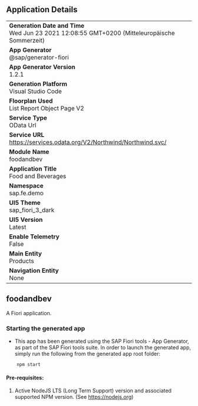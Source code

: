 ## Application Details
|               |
| ------------- |
|**Generation Date and Time**<br>Wed Jun 23 2021 12:08:55 GMT+0200 (Mitteleuropäische Sommerzeit)|
|**App Generator**<br>@sap/generator-fiori|
|**App Generator Version**<br>1.2.1|
|**Generation Platform**<br>Visual Studio Code|
|**Floorplan Used**<br>List Report Object Page V2|
|**Service Type**<br>OData Url|
|**Service URL**<br>https://services.odata.org/V2/Northwind/Northwind.svc/
|**Module Name**<br>foodandbev|
|**Application Title**<br>Food and Beverages|
|**Namespace**<br>sap.fe.demo|
|**UI5 Theme**<br>sap_fiori_3_dark|
|**UI5 Version**<br>Latest|
|**Enable Telemetry**<br>False|
|**Main Entity**<br>Products|
|**Navigation Entity**<br>None|

## foodandbev

A Fiori application.

### Starting the generated app

-   This app has been generated using the SAP Fiori tools - App Generator, as part of the SAP Fiori tools suite.  In order to launch the generated app, simply run the following from the generated app root folder:

```
    npm start
```

#### Pre-requisites:

1. Active NodeJS LTS (Long Term Support) version and associated supported NPM version.  (See https://nodejs.org)


